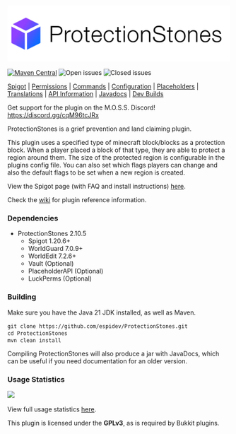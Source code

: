 ![ProtectionStones](/logo.png?raw=true)

[![Maven Central](https://img.shields.io/maven-central/v/dev.espi/protectionstones.svg?label=Maven%20Central)](https://search.maven.org/search?q=g:%22dev.espi%22%20AND%20a:%22protectionstones%22)
![Open issues](https://img.shields.io/github/issues-raw/espidev/ProtectionStones)
![Closed issues](https://img.shields.io/github/issues-closed-raw/espidev/ProtectionStones)

[Spigot](https://www.spigotmc.org/resources/protectionstones-updated-for-1-13-1-16-wg7.61797/) | [Permissions](https://espidev.gitbook.io/protectionstones/permissions) | [Commands](https://espidev.gitbook.io/protectionstones/commands) | [Configuration](https://espidev.gitbook.io/protectionstones/configuration) | [Placeholders](https://espidev.gitbook.io/protectionstones/placeholders) | [Translations](https://espidev.gitbook.io/protectionstones/translations) | [API Information](https://espidev.gitbook.io/protectionstones/api) | [Javadocs](https://jdps.espi.dev/) | [Dev Builds](https://ci.espi.dev/job/ProtectionStones/)

Get support for the plugin on the M.O.S.S. Discord! https://discord.gg/cqM96tcJRx

ProtectionStones is a grief prevention and land claiming plugin.

This plugin uses a specified type of minecraft block/blocks as a protection block. When a player placed a block of that type, they are able to protect a region around them. The size of the protected region is configurable in the plugins config file. You can also set which flags players can change and also the default flags to be set when a new region is created.

View the Spigot page (with FAQ and install instructions) [here](https://www.spigotmc.org/resources/protectionstones-updated-for-1-13-1-16-wg7.61797/).

Check the [wiki](https://github.com/espidev/ProtectionStones/wiki) for plugin reference information.

### Dependencies
* ProtectionStones 2.10.5
  * Spigot 1.20.6+
  * WorldGuard 7.0.9+
  * WorldEdit 7.2.6+
  * Vault (Optional)
  * PlaceholderAPI (Optional)
  * LuckPerms (Optional)

### Building
Make sure you have the Java 21 JDK installed, as well as Maven.

```
git clone https://github.com/espidev/ProtectionStones.git
cd ProtectionStones
mvn clean install
```

Compiling ProtectionStones will also produce a jar with JavaDocs, which can be useful if you need documentation for an older version.

### Usage Statistics
<img src="https://bstats.org/signatures/bukkit/protectionstones.svg">

View full usage statistics [here](https://bstats.org/plugin/bukkit/ProtectionStones/4071).

This plugin is licensed under the **GPLv3**, as is required by Bukkit plugins.

